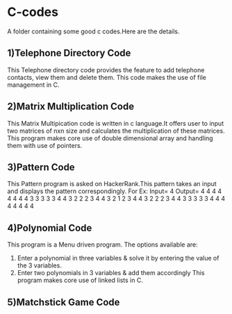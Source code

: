 # C-codes
A folder containing some good c codes.Here are the details.

## 1)Telephone Directory Code
This Telephone directory code provides the feature to add telephone contacts, view them and delete them. This code makes the use of file management in C.

## 2)Matrix Multiplication Code
This Matrix Multipication code is written in c language.It offers user to input two matrices of  nxn size and calculates the multiplication of these matrices. This program makes core use of double dimensional array and handling them with use of pointers.

## 3)Pattern Code
This Pattern program is asked on HackerRank.This pattern takes an input and displays the pattern correspondingly.
For Ex: Input= 4
Output= 
4 4 4 4 4 4 4
4 3 3 3 3 3 4
4 3 2 2 2 3 4
4 3 2 1 2 3 4
4 3 2 2 2 3 4
4 3 3 3 3 3 4
4 4 4 4 4 4 4

## 4)Polynomial Code
This program is a Menu driven program. The options available are:
1) Enter a polynomial in three variables & solve it by entering the value of the 3 variables.
2) Enter two polynomials in 3 variables & add them accordingly
This program makes core use of linked lists in C.
## 5)Matchstick Game Code
